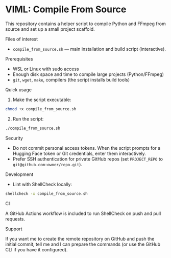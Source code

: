 # VIML: Compile From Source

This repository contains a helper script to compile Python and FFmpeg from source and set up a small project scaffold.

Files of interest

- `compile_from_source.sh` — main installation and build script (interactive).

Prerequisites

- WSL or Linux with sudo access
- Enough disk space and time to compile large projects (Python/FFmpeg)
- `git`, `wget`, `make`, compilers (the script installs build tools)

Quick usage

1. Make the script executable:

```bash
chmod +x compile_from_source.sh
```

2. Run the script:

```bash
./compile_from_source.sh
```

Security

- Do not commit personal access tokens. When the script prompts for a Hugging Face token or Git credentials, enter them interactively.
- Prefer SSH authentication for private GitHub repos (set `PROJECT_REPO` to `git@github.com:owner/repo.git`).

Development

- Lint with ShellCheck locally:

```bash
shellcheck -x compile_from_source.sh
```

CI

A GitHub Actions workflow is included to run ShellCheck on push and pull requests.

Support

If you want me to create the remote repository on GitHub and push the initial commit, tell me and I can prepare the commands (or use the GitHub CLI if you have it configured).
